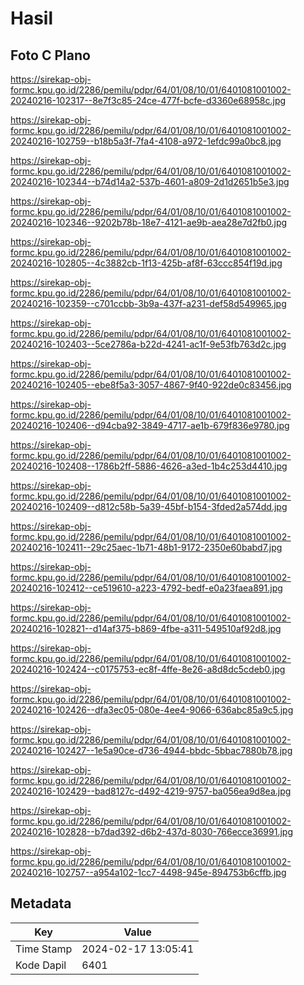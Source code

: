 # Hasil

## Foto C Plano

https://sirekap-obj-formc.kpu.go.id/2286/pemilu/pdpr/64/01/08/10/01/6401081001002-20240216-102317--8e7f3c85-24ce-477f-bcfe-d3360e68958c.jpg

https://sirekap-obj-formc.kpu.go.id/2286/pemilu/pdpr/64/01/08/10/01/6401081001002-20240216-102759--b18b5a3f-7fa4-4108-a972-1efdc99a0bc8.jpg

https://sirekap-obj-formc.kpu.go.id/2286/pemilu/pdpr/64/01/08/10/01/6401081001002-20240216-102344--b74d14a2-537b-4601-a809-2d1d2651b5e3.jpg

https://sirekap-obj-formc.kpu.go.id/2286/pemilu/pdpr/64/01/08/10/01/6401081001002-20240216-102346--9202b78b-18e7-4121-ae9b-aea28e7d2fb0.jpg

https://sirekap-obj-formc.kpu.go.id/2286/pemilu/pdpr/64/01/08/10/01/6401081001002-20240216-102805--4c3882cb-1f13-425b-af8f-63ccc854f19d.jpg

https://sirekap-obj-formc.kpu.go.id/2286/pemilu/pdpr/64/01/08/10/01/6401081001002-20240216-102359--c701ccbb-3b9a-437f-a231-def58d549965.jpg

https://sirekap-obj-formc.kpu.go.id/2286/pemilu/pdpr/64/01/08/10/01/6401081001002-20240216-102403--5ce2786a-b22d-4241-ac1f-9e53fb763d2c.jpg

https://sirekap-obj-formc.kpu.go.id/2286/pemilu/pdpr/64/01/08/10/01/6401081001002-20240216-102405--ebe8f5a3-3057-4867-9f40-922de0c83456.jpg

https://sirekap-obj-formc.kpu.go.id/2286/pemilu/pdpr/64/01/08/10/01/6401081001002-20240216-102406--d94cba92-3849-4717-ae1b-679f836e9780.jpg

https://sirekap-obj-formc.kpu.go.id/2286/pemilu/pdpr/64/01/08/10/01/6401081001002-20240216-102408--1786b2ff-5886-4626-a3ed-1b4c253d4410.jpg

https://sirekap-obj-formc.kpu.go.id/2286/pemilu/pdpr/64/01/08/10/01/6401081001002-20240216-102409--d812c58b-5a39-45bf-b154-3fded2a574dd.jpg

https://sirekap-obj-formc.kpu.go.id/2286/pemilu/pdpr/64/01/08/10/01/6401081001002-20240216-102411--29c25aec-1b71-48b1-9172-2350e60babd7.jpg

https://sirekap-obj-formc.kpu.go.id/2286/pemilu/pdpr/64/01/08/10/01/6401081001002-20240216-102412--ce519610-a223-4792-bedf-e0a23faea891.jpg

https://sirekap-obj-formc.kpu.go.id/2286/pemilu/pdpr/64/01/08/10/01/6401081001002-20240216-102821--d14af375-b869-4fbe-a311-549510af92d8.jpg

https://sirekap-obj-formc.kpu.go.id/2286/pemilu/pdpr/64/01/08/10/01/6401081001002-20240216-102424--c0175753-ec8f-4ffe-8e26-a8d8dc5cdeb0.jpg

https://sirekap-obj-formc.kpu.go.id/2286/pemilu/pdpr/64/01/08/10/01/6401081001002-20240216-102426--dfa3ec05-080e-4ee4-9066-636abc85a9c5.jpg

https://sirekap-obj-formc.kpu.go.id/2286/pemilu/pdpr/64/01/08/10/01/6401081001002-20240216-102427--1e5a90ce-d736-4944-bbdc-5bbac7880b78.jpg

https://sirekap-obj-formc.kpu.go.id/2286/pemilu/pdpr/64/01/08/10/01/6401081001002-20240216-102429--bad8127c-d492-4219-9757-ba056ea9d8ea.jpg

https://sirekap-obj-formc.kpu.go.id/2286/pemilu/pdpr/64/01/08/10/01/6401081001002-20240216-102828--b7dad392-d6b2-437d-8030-766ecce36991.jpg

https://sirekap-obj-formc.kpu.go.id/2286/pemilu/pdpr/64/01/08/10/01/6401081001002-20240216-102757--a954a102-1cc7-4498-945e-894753b6cffb.jpg


## Metadata

| Key        | Value               |
| ---------- | ------------------- |
| Time Stamp | 2024-02-17 13:05:41 |
| Kode Dapil | 6401                |



